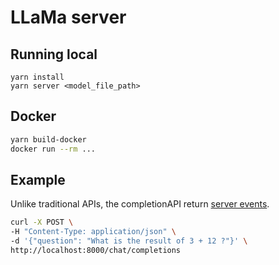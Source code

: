 # LLaMa server

## Running local


```
yarn install
yarn server <model_file_path>
```

## Docker

```bash
yarn build-docker
docker run --rm ...
```

## Example

Unlike traditional APIs, the completionAPI return [server events](https://developer.mozilla.org/en-US/docs/Web/API/Server-sent_events).
```bash
curl -X POST \
-H "Content-Type: application/json" \
-d '{"question": "What is the result of 3 + 12 ?"}' \
http://localhost:8000/chat/completions
```